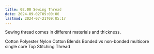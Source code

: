 ```yaml
---
title: 02.00 Sewing Thread
date: 2024-09-02T09:00:00
lastmod: 2024-07-21T09:05:17
---
```


Sewing thread comes in different materials and thickness.

Cotton
Polyester
Nylon
Cotton Blends
Bonded vs non-bonded
multicore
single core
Top Stitching Thread
